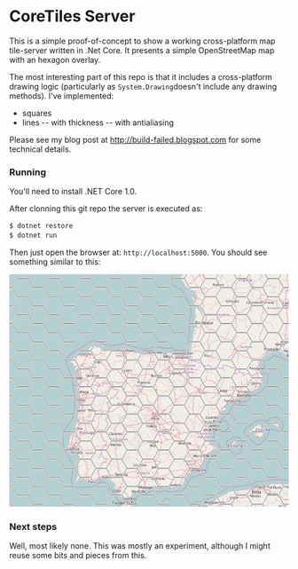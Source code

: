 # CoreTiles Server

This is a simple proof-of-concept to show a working cross-platform map tile-server written in .Net Core.
It presents a simple OpenStreetMap map with an hexagon overlay.

The most interesting part of this repo is that it includes a cross-platform drawing logic 
(particularly as `System.Drawing`doesn't include any drawing methods). I've implemented:
- squares
- lines
-- with thickness
-- with antialiasing

Please see my blog post at http://build-failed.blogspot.com for some technical details.

### Running

You'll need to install .NET Core 1.0.

After clonning this git repo the server is executed as:
```sh
$ dotnet restore
$ dotnet run
```

Then just open the browser at: `http://localhost:5000`. You should see something similar to this:

![Alt text](/assets/blog/hexagon1.png?raw=true "Hexagon Tile Server")

### Next steps

Well, most likely none. This was mostly an experiment, although I might reuse some bits and pieces from this.